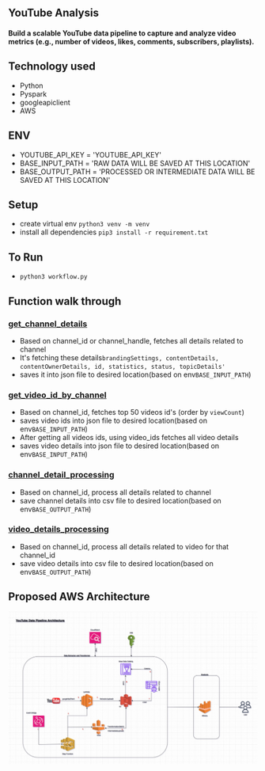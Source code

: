 ## YouTube Analysis
#### Build a scalable YouTube data pipeline to capture and analyze video metrics (e.g., number of videos, likes, comments, subscribers, playlists).
## Technology used
- Python
- Pyspark
- googleapiclient
- AWS
## ENV
- YOUTUBE_API_KEY = 'YOUTUBE_API_KEY'
- BASE_INPUT_PATH = 'RAW DATA WILL BE SAVED AT THIS LOCATION' 
- BASE_OUTPUT_PATH = 'PROCESSED OR INTERMEDIATE DATA WILL BE SAVED AT THIS LOCATION'
## Setup
- create virtual env `python3 venv -m venv`
- install all dependencies `pip3 install -r requirement.txt`
## To Run
- `python3 workflow.py`
## Function walk through
### [get_channel_details](https://github.com/devendra631997/YouTube_analysis/blob/458be49070ccf73b380476be3995c5010a74b17c/src/extractor/details.py#L7)
- Based on channel_id or channel_handle, fetches all details related to channel
- It's fetching these details`brandingSettings, contentDetails, contentOwnerDetails, id, statistics, status, topicDetails'`
- saves it into json file to desired location(based on env`BASE_INPUT_PATH`)
### [get_video_id_by_channel](https://github.com/devendra631997/YouTube_analysis/blob/458be49070ccf73b380476be3995c5010a74b17c/src/extractor/details.py#L26)
- Based on channel_id, fetches top 50 videos id's (order by `viewCount`)
- saves video ids into json file to desired location(based on env`BASE_INPUT_PATH`)
- After getting all videos ids, using video_ids fetches all video details
- saves video details into json file to desired location(based on env`BASE_INPUT_PATH`)
### [channel_detail_processing](https://github.com/devendra631997/YouTube_analysis/blob/458be49070ccf73b380476be3995c5010a74b17c/src/intermediate/processing.py#L14)
- Based on channel_id, process all details related to channel
- save channel details into csv file to desired location(based on env`BASE_OUTPUT_PATH`) 
### [video_details_processing](https://github.com/devendra631997/YouTube_analysis/blob/458be49070ccf73b380476be3995c5010a74b17c/src/intermediate/processing.py#L34)
- Based on channel_id, process all details related to video for that channel_id
- save video details into csv file to desired location(based on env`BASE_OUTPUT_PATH`)

## Proposed AWS Architecture
![Alt text](https://github.com/devendra631997/YouTube_analysis/blob/main/docs/aws.jpg "Title")